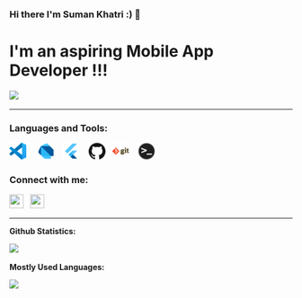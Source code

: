 ### Hi there I'm Suman Khatri :) 👋
# I'm an aspiring Mobile App Developer !!!
<img src="https://komarev.com/ghpvc/?username=sumankhatri404">
<hr>





### Languages and Tools:

<img src="https://raw.githubusercontent.com/github/explore/80688e429a7d4ef2fca1e82350fe8e3517d3494d/topics/visual-studio-code/visual-studio-code.png" height="30px" width="30px"> &nbsp;&nbsp;&nbsp;
<img src="https://raw.githubusercontent.com/github/explore/80688e429a7d4ef2fca1e82350fe8e3517d3494d/topics/dart/dart.png" height="30px" width="30px"> &nbsp;&nbsp;&nbsp;<img src="https://raw.githubusercontent.com/github/explore/80688e429a7d4ef2fca1e82350fe8e3517d3494d/topics/flutter/flutter.png" height="30px" width="30px">&nbsp;&nbsp;&nbsp; <img src="https://raw.githubusercontent.com/github/explore/78df643247d429f6cc873026c0622819ad797942/topics/github/github.png" height="30px" width="30px">&nbsp;&nbsp;&nbsp;<img src="https://raw.githubusercontent.com/github/explore/80688e429a7d4ef2fca1e82350fe8e3517d3494d/topics/git/git.png" height="30px" width="30px">&nbsp;&nbsp;&nbsp; <img src="https://raw.githubusercontent.com/github/explore/80688e429a7d4ef2fca1e82350fe8e3517d3494d/topics/terminal/terminal.png" height="30px" width="30px">



### Connect with me:

<a href="https://www.linkedin.com/public-profile/settings?trk=d_flagship3_profile_self_view_public_profile&lipi=urn%3Ali%3Apage%3Ad_flagship3_profile_self_edit_contact_info%3Bm7hNUfjBQfGOMEyr8jZIBw%3D%3D" target="blank"> <img src="http://cdn.onlinewebfonts.com/svg/img_411893.png" height="25px" width="25px" ></a> &nbsp;	 <a href="https://www.instagram.com/_sumankhatri_/" target="blank"><image src="https://upload.wikimedia.org/wikipedia/commons/thumb/1/1e/Feather-logos-instagram.svg/1200px-Feather-logos-instagram.svg.png" height="25px" width="25px"></a>
  
  <hr>

<b>Github Statistics:</b>

<img src="https://github-readme-stats.vercel.app/api?username=sumankhatri404&show_icons=true&theme=merko">

<b>Mostly Used Languages:</b>

<img src ="https://github-readme-stats.vercel.app/api/top-langs/?username=sumankhatri404&show_icons=true&theme=merko&layout=compact">





<!--
**sumankhatri404/sumankhatri404** is a ✨ _special_ ✨ repository because its `README.md` (this file) appears on your GitHub profile.

Here are some ideas to get you started:

- 🔭 I’m currently working on flutter mobile app
- 🌱 I’m currently learning ...
- 👯 I’m looking to collaborate on ...
- 🤔 I’m looking for help with ...
- 💬 Ask me about ...
- 📫 How to reach me: ...
- 😄 Pronouns: ...
- ⚡ Fun fact: ...
-->
